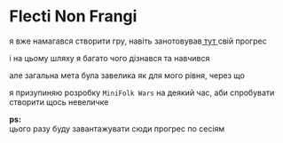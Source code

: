 # Flecti Non Frangi


я вже намагався створити гру, навіть занотовував[ тут ](https://github.com/darkestinkgames/bemyfirst)свій прогрес

і на цьому шляху я багато чого дізнався та навчився

але загальна мета була завелика як для мого рівня, через що

я призупиняю розробку `MiniFolk Wars` на деякий час, аби спробувати створити щось невеличке


**ps:** <br />
цього разу буду завантажувати сюди прогрес по сесіям